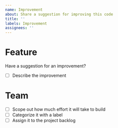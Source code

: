 ```yaml
---
name: Improvement
about: Share a suggestion for improving this code
title: ''
labels: Improvement
assignees: ''
---
```

# Feature
Have a suggestion for an improvement?

- [ ] Describe the improvement

# Team
- [ ] Scope out how much effort it will take to build
- [ ] Categorize it with a label
- [ ] Assign it to the project backlog
